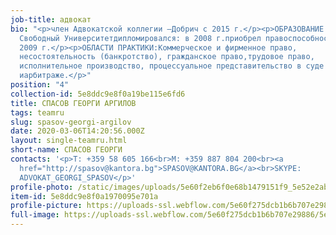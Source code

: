 ```yaml
---
job-title: адвокат
bio: "<p>член Адвокатской коллегии –Добрич с 2015 г.</p><p>ОБРАЗОВАНИЕ:Бургаский
  Свободный Университетдипломировался: в 2008 г.приобрел правоспособность: в
  2009 г.</p><p>ОБЛАСТИ ПРАКТИКИ:Коммерческое и фирменное право,
  несостоятельность (банкротство), гражданское право,трудовое право,
  исполнительное производство, процессуальное представительство в суде
  иарбитраже.</p>"
position: "4"
collection-id: 5e8ddc9e8f0a19be115e6fd6
title: СПАСОВ ГЕОРГИ АРГИЛОВ
tags: teamru
slug: spasov-georgi-argilov
date: 2020-03-06T14:20:56.000Z
layout: single-teamru.html
short-name: СПАСОВ ГЕОРГИ
contacts: '<p>T: +359 58 605 166<br>M: +359 887 804 200<br><a
  href="http://spasov@kantora.bg">SPASOV@KANTORA.BG</a><br>SKYPE:
  ADVOKAT_GEORGI_SPASOV</p>'
profile-photo: /static/images/uploads/5e60f2eb6f0e68b1479151f9_5e52e2ab2c16e8255913c4b1_5ca39191ab12cdf4efbea16d_spasov_small.jpeg
item-id: 5e8ddc9e8f0a1970095e701a
profile-picture: https://uploads-ssl.webflow.com/5e60f275dcb1b6b707e29886/5e60f2eb6f0e68b1479151f9_5e52e2ab2c16e8255913c4b1_5ca39191ab12cdf4efbea16d_Spasov_Small.jpeg
full-image: https://uploads-ssl.webflow.com/5e60f275dcb1b6b707e29886/5e60f2eb6f0e6819e19151fe_5e52e2ab2c16e862ee13c4b2_5ca3919c755353bae9f8a4e4_Spasov.jpeg
---
```

